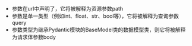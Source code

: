 - 参数在url中声明了，它将被解释为资源参数path
- 参数是单一类型（例如int、float、str、bool等），它将被解释为查询参数query
- 参数类型为继承Pydantic模块的BaseModel类的数据模型类，则它将被解释为请求体参数body
